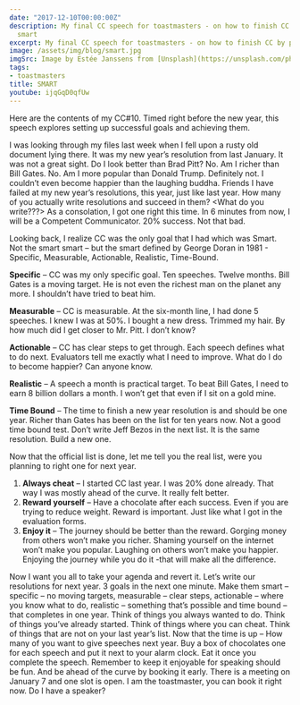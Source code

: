 ```yaml
---
date: "2017-12-10T00:00:00Z"
description: My final CC speech for toastmasters - on how to finish CC by playing
  smart
excerpt: My final CC speech for toastmasters - on how to finish CC by playing smart
image: /assets/img/blog/smart.jpg
imgSrc: Image by Estée Janssens from [Unsplash](https://unsplash.com/photos/zEqkUMiMxMI)
tags:
- toastmasters
title: SMART
youtube: ijqGqD0qfUw
---
```


Here are the contents of my CC#10. Timed right before the new year, this speech explores setting up successful goals and achieving them.

I was looking through my files last week when I fell upon a rusty old document lying there. It was my new year’s resolution from last January. It was not a great sight. Do I look better than Brad Pitt? No. Am I richer than Bill Gates. No. Am I more popular than Donald Trump. Definitely not. I couldn’t even become happier than the laughing buddha. Friends I have failed at my new year’s resolutions, this year, just like last year. How many of you actually write resolutions and succeed in them? <What do you write???> As a consolation, I got one right this time. In 6 minutes from now, I will be a Competent Communicator. 20% success. Not that bad.

Looking back, I realize CC was the only goal that I had which was Smart. Not the smart smart – but the smart defined by George Doran in 1981 - Specific, Measurable, Actionable, Realistic, Time-Bound.

**Specific** – CC was my only specific goal. Ten speeches. Twelve months. Bill Gates is a moving target. He is not even the richest man on the planet any more. I shouldn’t have tried to beat him.

**Measurable** – CC is measurable. At the six-month line, I had done 5 speeches. I knew I was at 50%.  I bought a new dress. Trimmed my hair. By how much did I get closer to Mr. Pitt. I don’t know?

**Actionable** – CC has clear steps to get through. Each speech defines what to do next. Evaluators tell me exactly what I need to improve. What do I do to become happier? Can anyone know.

**Realistic** – A speech a month is practical target. To beat Bill Gates, I need to earn 8 billion dollars a month. I won’t get that even if I sit on a gold mine.

**Time Bound** – The time to finish a new year resolution is and should be one year. Richer than Gates has been on the list for ten years now. Not a good time bound test. Don’t write Jeff Bezos in the next list. It is the same resolution. Build a new one.

Now that the official list is done, let me tell you the real list, were you planning to right one for next year.

1. **Always cheat** – I started CC last year. I was 20% done already. That way I was mostly ahead of the curve. It really felt better.
2. **Reward yourself** – Have a chocolate after each success. Even if you are trying to reduce weight. Reward is important. Just like what I got in the evaluation forms.
3. **Enjoy it** – The journey should be better than the reward. Gorging money from others won’t make you richer. Shaming yourself on the internet won’t make you popular. Laughing on others won’t make you happier. Enjoying the journey while you do it -that will make all the difference.

Now I want you all to take your agenda and revert it. Let’s write our resolutions for next year. 3 goals in the next one minute.  Make them smart – specific – no moving targets, measurable – clear steps, actionable – where you know what to do, realistic – something that’s possible and time bound – that completes in one year. Think of things you always wanted to do. Think of things you’ve already started. Think of things where you can cheat. Think of things that are not on your last year’s list. Now that the time is up – How many of you want to give speeches next year. Buy a box of chocolates one for each speech and put it next to your alarm clock. Eat it once you complete the speech. Remember to keep it enjoyable for speaking should be fun. And be ahead of the curve by booking it early. There is a meeting on January 7 and one slot is open. I am the toastmaster, you can book it right now. Do I have a speaker?
